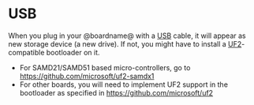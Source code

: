 # USB

When you plug in your @boardname@ with a [USB](/device/usb) cable, it will appear as new storage device (a new drive).
If not, you might have to install a [UF2](https://github.com/microsoft/uf2)-compatible bootloader on it.

* For SAMD21/SAMD51 based micro-controllers, go to https://github.com/microsoft/uf2-samdx1
* For other boards, you will need to implement UF2 support in the bootloader as specified in https://github.com/microsoft/uf2

